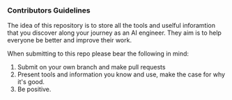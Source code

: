 ### Contributors Guidelines 

The idea of this repository is to store all the tools and uselful inforamtion that you discover along your journey as an AI engineer. They aim is to help everyone be better and improve their work. 

When submitting to this repo please bear the following in mind: 

1. Submit on your own branch and make pull requests 
2. Present tools and information you know and use, make the case for why it's good. 
3. Be positive. 
